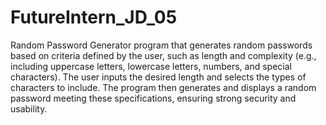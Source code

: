 # FutureIntern_JD_05
Random Password Generator program that generates random
passwords based on criteria defined by the user,
such as length and complexity (e.g., including
uppercase letters, lowercase letters, numbers, and
special characters). The user inputs the desired
length and selects the types of characters to
include. The program then generates and displays a
random password meeting these specifications,
ensuring strong security and usability.
